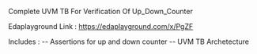 Complete UVM TB For Verification Of Up_Down_Counter

Edaplayground Link : https://edaplayground.com/x/PgZF

Includes : -- Assertions for up and down counter -- UVM TB Archetecture

